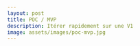 ```yaml
---
layout: post
title: POC / MVP
description: Itérer rapidement sur une V1
image: assets/images/poc-mvp.jpg
---
```

